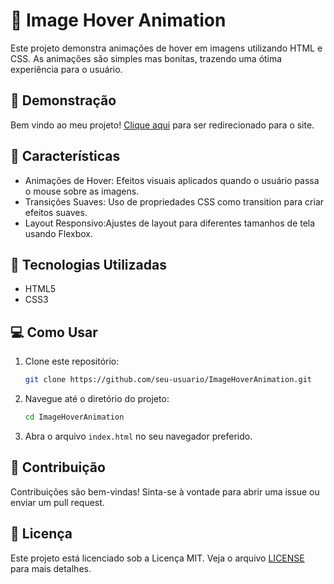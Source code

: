 # 🚀 Image Hover Animation

Este projeto demonstra animações de hover em imagens utilizando HTML e CSS. As animações são simples mas bonitas, trazendo uma ótima experiência para o usuário.

## 🎥 Demonstração
Bem vindo ao meu projeto! [Clique aqui](https://jenifercmarques.github.io/ImageHoverAnimation/) para ser redirecionado para o site.

## 🎨 Características

- Animações de Hover: Efeitos visuais aplicados quando o usuário passa o mouse sobre as imagens.
- Transições Suaves: Uso de propriedades CSS como transition para criar efeitos suaves.
- Layout Responsivo:Ajustes de layout para diferentes tamanhos de tela usando Flexbox.

## 🌠 Tecnologias Utilizadas

- HTML5
- CSS3

## 💻 Como Usar

1. Clone este repositório:
    ```bash
    git clone https://github.com/seu-usuario/ImageHoverAnimation.git
    ```

2. Navegue até o diretório do projeto:
    ```bash
    cd ImageHoverAnimation
    ```

3. Abra o arquivo `index.html` no seu navegador preferido.

## 🤝 Contribuição

Contribuições são bem-vindas! Sinta-se à vontade para abrir uma issue ou enviar um pull request.

## 📝 Licença

Este projeto está licenciado sob a Licença MIT. Veja o arquivo [LICENSE](LICENSE) para mais detalhes.
